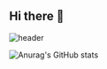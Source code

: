 ## Hi there 👋
![header](https://capsule-render.vercel.app/api?type=waving&color=auto&height=300&section=header&text=Hi%20I'm%20MyungJin&fontSize=90)

![Anurag's GitHub stats](https://github-readme-stats.vercel.app/api?username=Myungjin&show_icons=true&theme=radical)
<!--
**leemj0948/leemj0948** is a ✨ _special_ ✨ repository because its `README.md` (this file) appears on your GitHub profile.

Here are some ideas to get you started:

- 🔭 I’m currently working on ...
- 🌱 I’m currently learning ...
- 👯 I’m looking to collaborate on ...
- 🤔 I’m looking for help with ...
- 💬 Ask me about ...
- 📫 How to reach me: ...
- 😄 Pronouns: ...
- ⚡ Fun fact: ...
-->
